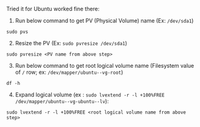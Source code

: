 
Tried it for Ubuntu worked fine there:

1. Run below command to get PV (Physical Volume) name (Ex: `/dev/sda1`)
```
sudo pvs
```

2. Resize the PV (Ex: `sudo pvresize /dev/sda1`)
```
sudo pvresize <PV name from above step>   
```

3. Run below command to get root logical volume name (Filesystem value of `/` row; ex: `/dev/mapper/ubuntu--vg-root`)
```
df -h
```

4. Expand logical volume (ex : `sudo lvextend -r -l +100%FREE /dev/mapper/ubuntu--vg-ubuntu--lv`):
```
sudo lvextend -r -l +100%FREE <root logical volume name from above step>   
```
